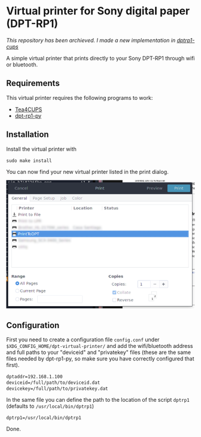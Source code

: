 # Virtual printer for Sony digital paper (DPT-RP1)

_This repository has been archieved. I made a new implementation in [dptrp1-cups](https://github.com/cristobaltapia/dptrp1-cups)_

A simple virtual printer that prints directly to your Sony DPT-RP1 through wifi or bluetooth.

## Requirements

This virtual printer requires the following programs to work:
* [Tea4CUPS](http://www.pykota.com/software/tea4cups)
* [dpt-rp1-py](https://github.com/janten/dpt-rp1-py)

## Installation

Install the virtual printer with
```
sudo make install
```

You can now find your new virtual printer listed in the print dialog.

![printer list](printer-list.png)

## Configuration

First you need to create a configuration file `config.conf` under `$XDG_CONFIG_HOME/dpt-virtual-printer/` and add the wifi/bluetooth address and full paths to your "deviceid" and "privatekey" files (these are the same files needed by dpt-rp1-py, so make sure you have correctly configured that first).

```
dptaddr=192.168.1.100
deviceid=/full/path/to/deviceid.dat
devicekey=/full/path/to/privatekey.dat
```

In the same file you can define the path to the location of the script `dptrp1` (defaults to `/usr/local/bin/dptrp1`)
```
dptrp1=/usr/local/bin/dptrp1
```

Done.
